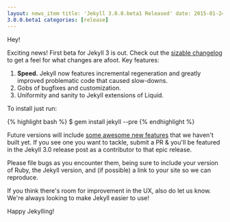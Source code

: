 ```yaml
---
layout: news_item title: 'Jekyll 3.0.0.beta1 Released' date: 2015-01-24 00:42:31 -0800 author: parkr version:
3.0.0.beta1 categories: [release]
---
```


Hey!

Exciting news! First beta for Jekyll 3 is out. Check out
the [sizable changelog](https://github.com/jekyll/jekyll/blob/v3.0.0.beta1/History.markdown#head)
to get a feel for what changes are afoot. Key features:

1. **Speed.** Jekyll now features incremental regeneration and greatly improved problematic code that caused slow-downs.
2. Gobs of bugfixes and customization.
3. Uniformity and sanity to Jekyll extensions of Liquid.

To install just run:

{% highlight bash %} $ gem install jekyll --pre {% endhighlight %}

Future versions will include [some awesome new features](https://github.com/jekyll/jekyll/issues/3324) that we haven't
built yet. If you see one you want to tackle, submit a PR & you'll be featured in the Jekyll 3.0 release post as a
contributor to that epic release.

Please file bugs as you encounter them, being sure to include your version of Ruby, the Jekyll version, and (if
possible) a link to your site so we can reproduce.

If you think there's room for improvement in the UX, also do let us know. We're always looking to make Jekyll easier to
use!

Happy Jekylling!
